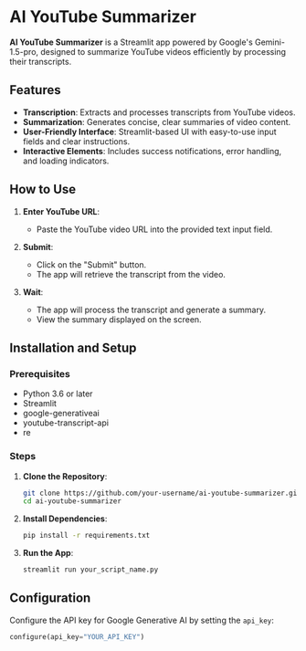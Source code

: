 # AI YouTube Summarizer

**AI YouTube Summarizer** is a Streamlit app powered by Google's Gemini-1.5-pro, designed to summarize YouTube videos efficiently by processing their transcripts.

## Features

- **Transcription**: Extracts and processes transcripts from YouTube videos.
- **Summarization**: Generates concise, clear summaries of video content.
- **User-Friendly Interface**: Streamlit-based UI with easy-to-use input fields and clear instructions.
- **Interactive Elements**: Includes success notifications, error handling, and loading indicators.

## How to Use

1. **Enter YouTube URL**:

   - Paste the YouTube video URL into the provided text input field.

2. **Submit**:

   - Click on the "Submit" button.
   - The app will retrieve the transcript from the video.

3. **Wait**:
   - The app will process the transcript and generate a summary.
   - View the summary displayed on the screen.

## Installation and Setup

### Prerequisites

- Python 3.6 or later
- Streamlit
- google-generativeai
- youtube-transcript-api
- re

### Steps

1. **Clone the Repository**:

   ```bash
   git clone https://github.com/your-username/ai-youtube-summarizer.git
   cd ai-youtube-summarizer
   ```

2. **Install Dependencies**:

   ```bash
   pip install -r requirements.txt
   ```

3. **Run the App**:
   ```bash
   streamlit run your_script_name.py
   ```

## Configuration

Configure the API key for Google Generative AI by setting the `api_key`:

```python
configure(api_key="YOUR_API_KEY")
```
